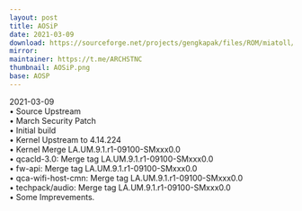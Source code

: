 ```yaml
---
layout: post
title: AOSiP
date: 2021-03-09
download: https://sourceforge.net/projects/gengkapak/files/ROM/miatoll/AOSiP/11/AOSiP-11-Ravioli-miatoll-20210309-1759.zip/download
mirror: 
maintainer: https://t.me/ARCHSTNC
thumbnail: AOSiP.png
base: AOSP
---
```


2021-03-09<br>
• Source Upstream<br>
• March Security Patch<br>
• Initial build<br>
• Kernel Upstream to 4.14.224<br>
• Kernel Merge LA.UM.9.1.r1-09100-SMxxx0.0<br>
• qcacld-3.0: Merge tag LA.UM.9.1.r1-09100-SMxxx0.0<br>
• fw-api: Merge tag LA.UM.9.1.r1-09100-SMxxx0.0<br>
• qca-wifi-host-cmn: Merge tag LA.UM.9.1.r1-09100-SMxxx0.0<br>
• techpack/audio: Merge tag LA.UM.9.1.r1-09100-SMxxx0.0<br>
• Some Imprevements.<br>
